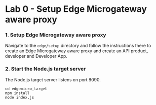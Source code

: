 # Lab 0 - Setup Edge Microgateway aware proxy

### 1. Setup Edge Microgateway aware proxy

Navigate to the `edge/setup` directory and follow the instructions there to create an Edge Microgateway aware proxy and create an API product, developer and Developer App.

### 2. Start the Node.js target server
The Node.js target server listens on port 8090.

```
cd edgemicro_target
npm install
node index.js
```
